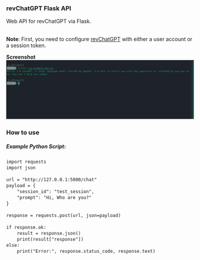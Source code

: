 ### revChatGPT Flask API
Web API for revChatGPT via Flask.
<br><br>

__Note__: First, you need to configure [revChatGPT](https://github.com/acheong08/ChatGPT) with either a user account or a session token.

__Screenshot__
![revChatGPT Flask API](screenshot.png)

### How to use

##### Example Python Script:
```
import requests
import json

url = "http://127.0.0.1:5000/chat"
payload = {
    "session_id": "test_session",
    "prompt": "Hi, Who are you?"
}

response = requests.post(url, json=payload)

if response.ok:
    result = response.json()
    print(result["response"])
else:
    print("Error:", response.status_code, response.text)
```
